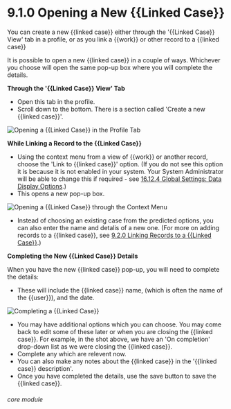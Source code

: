 # 9.1.0 Opening a New {{Linked Case}}

You can create a new {{linked case}} either through the '{{Linked Case}} View' tab in a profile, or as you link a {{work}} or other record to a {{linked case}}

It is possible to open a new {{linked case}} in a couple of ways. Whichever you choose will open the same pop-up box where you will complete the details.

**Through the '{{Linked Case}} View' Tab**

- Open this tab in the profile. 
- Scroll down to the bottom. There is a section called 'Create a new {{linked case}}'.

![Opening a {{Linked Case}} in the Profile Tab](9.1.0a.png)

**While Linking a Record to the {{Linked Case}}**

- Using the context menu from a view of {{work}} or another record, choose the 'Link to {{linked case}}' option. (If you do not see this option it is because it is not enabled in your system. Your System Administrator will be able to change this if required - see [16.12.4 Global Settings: Data Display Options](/help/index/p/16.12.4).) 
- This opens a new pop-up box. 

![Opening a {{Linked Case}} through the Context Menu](9.1.0b.png)

- Instead of choosing an existing case from the predicted options, you can also enter the name and detalis of a new one. (For more on adding records to a {{linked case}}, see [9.2.0 Linking Records to a {{Linked Case}}](help/index/p/9.2.0).)

**Completing the New {{Linked Case}} Details**

When you have the new {{linked case}} pop-up, you will need to complete the details: 
- These will include the {{linked case}} name, (which is often the name of the {{user}}), and the date.  

![Completing a {{Linked Case}}](9.1.0c.png)

- You may have additional options which you can choose. You may come back to edit some of these later or when you are closing the {{linked case}}. For example, in the shot above, we have an 'On completion' drop-down list as we were closing the {{linked case}}. 
- Complete any which are relevent now.  
- You can also make any notes about the {{linked case}} in the '{{linked case}} description'.
- Once you have completed the details, use the save button to save the {{linked case}}.


###### core module

